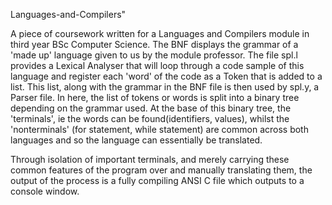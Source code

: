 Languages-and-Compilers" 

A piece of coursework written for a Languages and Compilers module in third year BSc Computer Science. The BNF displays the grammar of a 'made up' language given to us by the module professor. The file spl.l provides a Lexical Analyser that will loop through a code sample of this language and register each 'word' of the code as a Token that is added to a list. This list, along with the grammar in the BNF file is then used by spl.y, a Parser file. In here, the list of tokens or words is split into a binary tree depending on the grammar used. At the base of this binary tree, the 'terminals', ie the words can be found(identifiers, values), whilst the 'nonterminals' (for statement, while statement) are common across both languages and so the language can essentially be translated. 

Through isolation of important terminals, and merely carrying these common features of the program over and manually translating them, the output of the process is a fully compiling ANSI C file which outputs to a console window.
